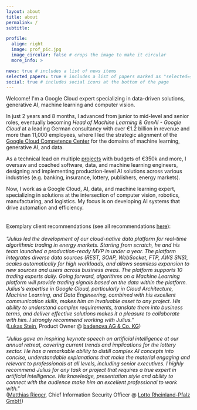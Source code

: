 ```yaml
---
layout: about
title: about
permalink: /
subtitle:

profile:
  align: right
  image: prof_pic.jpg
  image_circular: false # crops the image to make it circular
  more_info: >

news: true # includes a list of news items
selected_papers: true # includes a list of papers marked as "selected={true}"
social: true # includes social icons at the bottom of the page
---
```



Welcome! I'm a Google Cloud expert specializing in data-driven solutions, generative AI, machine learning and computer vision.

In just 2 years and 8 months, I advanced from junior to mid-level and senior roles, eventually becoming *Head of Machine Learning & GenAI - Google Cloud*  at a leading German consultancy with over €1.2 billion in revenue and more than 11,000 employees, where I led the strategic alignment of the [Google Cloud Competence Center](https://www.adesso.de/en/technologies/google/adesso-and-google-cloud.jsp) for the domains of machine learning, generative AI, and data. 

As a technical lead on multiple [projects](/_projects/) with budgets of €350k and more, I oversaw and coached software, data, and machine learning engineers, designing and implementing production-level AI solutions across various industries (e.g. banking, insurance, lottery, publishers, energy markets).

Now, I work as a Google Cloud, AI, data, and machine learning expert, specializing in solutions at the intersection of computer vision, robotics, manufacturing, and logistics. My focus is on developing AI systems that drive automation and efficiency. 
<br><br><br>
Exemplary client recommendations (see all recommendations [here](https://www.linkedin.com/in/jh91/details/recommendations/)):<br><br>
_"Julius led the development of our cloud-native data platform for real-time algorithmic trading in energy markets. Starting from scratch, he and his team launched a production-ready MVP in under a year. The platform integrates diverse data sources (REST, SOAP, WebSocket, FTP, AWS SNS), scales automatically for high workloads, and allows seamless expansion to new sources and users across business areas.
The platform supports 10 trading experts daily. Going forward, algorithms on a Machine Learning platform will provide trading signals based on the data within the platform.
Julius's expertise in Google Cloud, particularly in Cloud Architecture, Machine Learning, and Data Engineering, combined with his excellent communication skills, makes him an invaluable asset to any project. His ability to understand complex requirements, translate them into business terms, and deliver effective solutions makes it a pleasure to collaborate with him.
I strongly recommend working with Julius."_ <br>([Lukas Stein](https://www.linkedin.com/in/lukas-stein/), Product Owner @ [badenova AG & Co. KG](https://www.badenova.de/))
<br><br>
_"Julius gave an inspiring keynote speech on artificial intelligence at our annual retreat, covering current trends and implications for the lottery sector.
He has a remarkable ability to distill complex AI concepts into concise, understandable explanations that make the material engaging and relevant to professionals at all levels, including senior executives.
I highly recommend Julius for any task or project that requires a true expert in artificial intelligence. His knowledge, presentation style and ability to connect with the audience make him an excellent professional to work with."_ <br>([Matthias Rieger](https://www.linkedin.com/in/matthias-rieger-8ba731248/), Chief Information Security Officer @ [Lotto Rheinland-Pfalz GmbH](https://www.lotto-rlp.de/))
<br><br>

